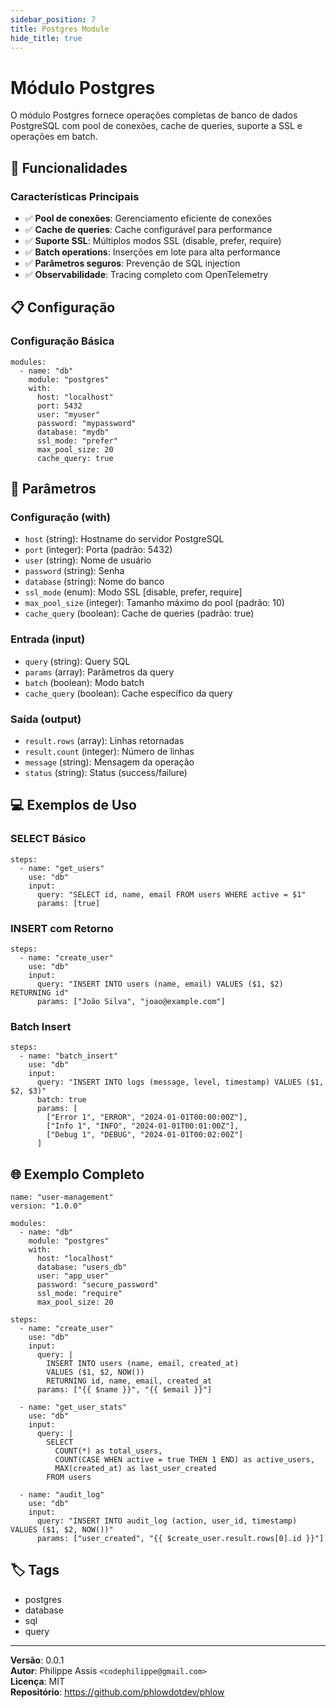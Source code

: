 ```yaml
---
sidebar_position: 7
title: Postgres Module
hide_title: true
---
```


# Módulo Postgres

O módulo Postgres fornece operações completas de banco de dados PostgreSQL com pool de conexões, cache de queries, suporte a SSL e operações em batch.

## 🚀 Funcionalidades

### Características Principais

- ✅ **Pool de conexões**: Gerenciamento eficiente de conexões
- ✅ **Cache de queries**: Cache configurável para performance
- ✅ **Suporte SSL**: Múltiplos modos SSL (disable, prefer, require)
- ✅ **Batch operations**: Inserções em lote para alta performance
- ✅ **Parâmetros seguros**: Prevenção de SQL injection
- ✅ **Observabilidade**: Tracing completo com OpenTelemetry

## 📋 Configuração

### Configuração Básica

```phlow
modules:
  - name: "db"
    module: "postgres"
    with:
      host: "localhost"
      port: 5432
      user: "myuser"
      password: "mypassword"
      database: "mydb"
      ssl_mode: "prefer"
      max_pool_size: 20
      cache_query: true
```

## 🔧 Parâmetros

### Configuração (with)
- `host` (string): Hostname do servidor PostgreSQL
- `port` (integer): Porta (padrão: 5432)
- `user` (string): Nome de usuário
- `password` (string): Senha
- `database` (string): Nome do banco
- `ssl_mode` (enum): Modo SSL [disable, prefer, require]
- `max_pool_size` (integer): Tamanho máximo do pool (padrão: 10)
- `cache_query` (boolean): Cache de queries (padrão: true)

### Entrada (input)
- `query` (string): Query SQL
- `params` (array): Parâmetros da query
- `batch` (boolean): Modo batch
- `cache_query` (boolean): Cache específico da query

### Saída (output)
- `result.rows` (array): Linhas retornadas
- `result.count` (integer): Número de linhas
- `message` (string): Mensagem da operação
- `status` (string): Status (success/failure)

## 💻 Exemplos de Uso

### SELECT Básico

```phlow
steps:
  - name: "get_users"
    use: "db"
    input:
      query: "SELECT id, name, email FROM users WHERE active = $1"
      params: [true]
```

### INSERT com Retorno

```phlow
steps:
  - name: "create_user"
    use: "db"
    input:
      query: "INSERT INTO users (name, email) VALUES ($1, $2) RETURNING id"
      params: ["João Silva", "joao@example.com"]
```

### Batch Insert

```phlow
steps:
  - name: "batch_insert"
    use: "db"
    input:
      query: "INSERT INTO logs (message, level, timestamp) VALUES ($1, $2, $3)"
      batch: true
      params: [
        ["Error 1", "ERROR", "2024-01-01T00:00:00Z"],
        ["Info 1", "INFO", "2024-01-01T00:01:00Z"],
        ["Debug 1", "DEBUG", "2024-01-01T00:02:00Z"]
      ]
```

## 🌐 Exemplo Completo

```phlow
name: "user-management"
version: "1.0.0"

modules:
  - name: "db"
    module: "postgres"
    with:
      host: "localhost"
      database: "users_db"
      user: "app_user"
      password: "secure_password"
      ssl_mode: "require"
      max_pool_size: 20

steps:
  - name: "create_user"
    use: "db"
    input:
      query: |
        INSERT INTO users (name, email, created_at) 
        VALUES ($1, $2, NOW()) 
        RETURNING id, name, email, created_at
      params: ["{{ $name }}", "{{ $email }}"]
      
  - name: "get_user_stats"
    use: "db"
    input:
      query: |
        SELECT 
          COUNT(*) as total_users,
          COUNT(CASE WHEN active = true THEN 1 END) as active_users,
          MAX(created_at) as last_user_created
        FROM users
        
  - name: "audit_log"
    use: "db"
    input:
      query: "INSERT INTO audit_log (action, user_id, timestamp) VALUES ($1, $2, NOW())"
      params: ["user_created", "{{ $create_user.result.rows[0].id }}"]
```

## 🏷️ Tags

- postgres
- database
- sql
- query

---

**Versão**: 0.0.1  
**Autor**: Philippe Assis `<codephilippe@gmail.com>`  
**Licença**: MIT  
**Repositório**: https://github.com/phlowdotdev/phlow
